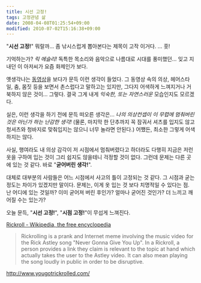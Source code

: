 ```yaml
---
title: 시선 고정!
tags: 고정관념 삶
date: 2008-04-08T01:25:54+09:00
modified: 2010-07-02T15:16:38+09:00
---
```

"**시선 고정!**"
뭐랄까... 좀 낚시스럽게 뽑아본다는 제목이 고작 이거다. ... 훗!

기억하는가? *릭 에슬리!* 독특한 목소리와 음악으로 나름대로 시대를
풍미했던... 잊고 지내던 이 아저씨가 요즘 화제인가 보다.

옛생각나는 [동영상](http://www.yougotrickrolled.com/)을 보다가 문득 이런
생각이 들었다. 그 동영상 속의 의상, 헤어스타일, 춤, 몸짓 등을 보면서
촌스럽다고 말하고는 있지만, 그다지 어색하게 느껴지거나 거북하지 않은
것이... 그렇다. 결국 그게 내게 *익숙한, 또는 자연스러운* 모습인지도 모르겠다.

실은, 이런 생각을 하기 전에 문득 떠오른 생각은... *나의 의상컨셉이 이
무렵에 멈춰버린 것은 아닌가 하는 난감한 생각!* (물론, 마지막 한 단추까지
꼭 잠궈서 셔츠를 입지도 않고 청셔츠와 청바지로 맞춰입지는 않으니 너무
놀라면 안된다.) 어쨌든, 최소한 그렇게 어색하지는 않다.

사실, 행여라도 내 의상 감각이 저 시점에서 멈춰버렸다고 하더라도 다행히
지금은 저런 옷을 구하여 입는 것이 그리 쉽지도 않을테니 걱정할 것이 없다.
그런데 문제는 다른 곳에 있는 것 같다. 바로 "**굳어버린 생각!**".

대체로 대부분의 사람들은 어느 시점에서 사고의 틀이 고정되는 것 같다. 그
시점과 굳는 정도는 차이가 있겠지만 말이다. 문제는, 이게 옷 입는 것 보다
치명적일 수 있다는 점. 난 어디에 있는 것일까? 이미 굳어져 버린 후인가?
얼마나 굳어진 것인가? 더 느끼고 깨어질 수는 있는가?

오늘 문득, "**시선 고정!**", "**시점 고정!**"이 무섭게 느껴진다.

[Rickroll - Wikipedia, the free encyclopedia](http://en.wikipedia.org/wiki/Rickroll)

> Rickrolling is a prank and Internet meme involving the music video for the Rick Astley song "Never Gonna Give You Up". In a Rickroll, a person provides a link they claim is relevant to the topic at hand which actually takes the user to the Astley video. It can also mean playing the song loudly in public in order to be disruptive.

<http://www.yougotrickrolled.com/>

